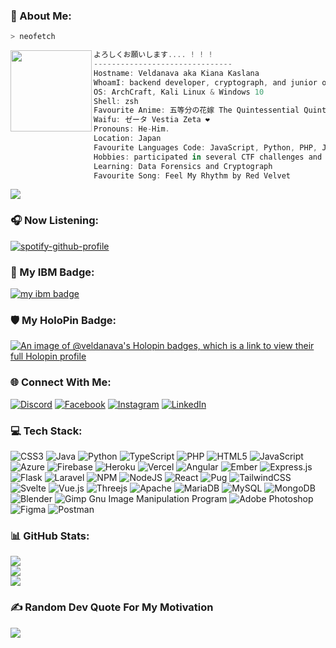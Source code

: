 <script src="https://unpkg.com/@lottiefiles/lottie-player@latest/dist/lottie-player.js"></script>
<lottie-player src="https://assets7.lottiefiles.com/packages/lf20_lS88YC8r3Y.json"  background="transparent"  speed="1"  style="width: 300px; height: 300px;"  loop  autoplay></lottie-player>

### 💫 About Me:

```zsh
> neofetch
```

<img align="left" src="https://hololive.hololivepro.com/wp-content/uploads/2022/03/Vestia-Zeta_pr-img_resize-840x1440.png" width="130px"/> 

```csharp
よろしくお願いします.... ! ! !
-------------------------------
Hostname: Veldanava aka Kiana Kaslana
WhoamI: backend developer, cryptograph, and junior on the CyberSecurity world
OS: ArchCraft, Kali Linux & Windows 10
Shell: zsh
Favourite Anime: 五等分の花嫁 The Quintessential Quintuplets / Gotoubun No Hanayome
Waifu: ゼータ Vestia Zeta ❤️
Pronouns: He-Him.
Location: Japan
Favourite Languages Code: JavaScript, Python, PHP, Java
Hobbies: participated in several CTF challenges and analyze website vulnerabilities
Learning: Data Forensics and Cryptograph
Favourite Song: Feel My Rhythm by Red Velvet

```
[![](https://visitcount.itsvg.in/api?id=veldanava&icon=2&color=5)](https://visitcount.itsvg.in)

### 🎧 Now Listening:
[![spotify-github-profile](https://spotify-github-profile.vercel.app/api/view?uid=tqcpw4r800j5a4pekqtlfj5so&cover_image=true&theme=novatorem&show_offline=false&background_color=121212&bar_color=53b14f&bar_color_cover=false)](https://github.com/kittinan/spotify-github-profile)
<br>

### 💠 My IBM Badge:
<a href="https://www.credly.com/badges/dc77075f-1a17-44b0-b6ad-88ff0a541a55/public_url"><img src="https://images.credly.com/size/110x110/images/50b96632-6cbb-40b7-ac0e-b83f49ff7f94/image.png" alt="my ibm badge"></a>

### 🛡 My HoloPin Badge:
[![An image of @veldanava's Holopin badges, which is a link to view their full Holopin profile](https://holopin.me/veldanava)](https://holopin.io/@veldanava)

### 🌐 Connect With Me:
[![Discord](https://img.shields.io/badge/Discord-%237289DA.svg?logo=discord&logoColor=white)](https://discord.gg/ohmyaleister) [![Facebook](https://img.shields.io/badge/Facebook-%231877F2.svg?logo=Facebook&logoColor=white)](https://facebook.com/miraearchlinux) [![Instagram](https://img.shields.io/badge/Instagram-%23E4405F.svg?logo=Instagram&logoColor=white)](https://instagram.com/alexander.s.kennedy) [![LinkedIn](https://img.shields.io/badge/LinkedIn-%230077B5.svg?logo=linkedin&logoColor=white)](https://linkedin.com/in/mirae-znain) 

### 💻 Tech Stack:
![CSS3](https://img.shields.io/badge/css3-%231572B6.svg?style=plastic&logo=css3&logoColor=white) ![Java](https://img.shields.io/badge/java-%23ED8B00.svg?style=plastic&logo=java&logoColor=white) ![Python](https://img.shields.io/badge/python-3670A0?style=plastic&logo=python&logoColor=ffdd54) ![TypeScript](https://img.shields.io/badge/typescript-%23007ACC.svg?style=plastic&logo=typescript&logoColor=white) ![PHP](https://img.shields.io/badge/php-%23777BB4.svg?style=plastic&logo=php&logoColor=white) ![HTML5](https://img.shields.io/badge/html5-%23E34F26.svg?style=plastic&logo=html5&logoColor=white) ![JavaScript](https://img.shields.io/badge/javascript-%23323330.svg?style=plastic&logo=javascript&logoColor=%23F7DF1E) ![Azure](https://img.shields.io/badge/azure-%230072C6.svg?style=plastic&logo=azure-devops&logoColor=white) ![Firebase](https://img.shields.io/badge/firebase-%23039BE5.svg?style=plastic&logo=firebase) ![Heroku](https://img.shields.io/badge/heroku-%23430098.svg?style=plastic&logo=heroku&logoColor=white) ![Vercel](https://img.shields.io/badge/vercel-%23000000.svg?style=plastic&logo=vercel&logoColor=white) ![Angular](https://img.shields.io/badge/angular-%23DD0031.svg?style=plastic&logo=angular&logoColor=white) ![Ember](https://img.shields.io/badge/ember-1C1E24?style=plastic&logo=ember.js&logoColor=#D04A37) ![Express.js](https://img.shields.io/badge/express.js-%23404d59.svg?style=plastic&logo=express&logoColor=%2361DAFB) ![Flask](https://img.shields.io/badge/flask-%23000.svg?style=plastic&logo=flask&logoColor=white) ![Laravel](https://img.shields.io/badge/laravel-%23FF2D20.svg?style=plastic&logo=laravel&logoColor=white) ![NPM](https://img.shields.io/badge/NPM-%23000000.svg?style=plastic&logo=npm&logoColor=white) ![NodeJS](https://img.shields.io/badge/node.js-6DA55F?style=plastic&logo=node.js&logoColor=white) ![React](https://img.shields.io/badge/react-%2320232a.svg?style=plastic&logo=react&logoColor=%2361DAFB) ![Pug](https://img.shields.io/badge/Pug-FFF?style=plastic&logo=pug&logoColor=A86454) ![TailwindCSS](https://img.shields.io/badge/tailwindcss-%2338B2AC.svg?style=plastic&logo=tailwind-css&logoColor=white) ![Svelte](https://img.shields.io/badge/svelte-%23f1413d.svg?style=plastic&logo=svelte&logoColor=white) ![Vue.js](https://img.shields.io/badge/vuejs-%2335495e.svg?style=plastic&logo=vuedotjs&logoColor=%234FC08D) ![Threejs](https://img.shields.io/badge/threejs-black?style=plastic&logo=three.js&logoColor=white) ![Apache](https://img.shields.io/badge/apache-%23D42029.svg?style=plastic&logo=apache&logoColor=white) ![MariaDB](https://img.shields.io/badge/MariaDB-003545?style=plastic&logo=mariadb&logoColor=white) ![MySQL](https://img.shields.io/badge/mysql-%2300f.svg?style=plastic&logo=mysql&logoColor=white) ![MongoDB](https://img.shields.io/badge/MongoDB-%234ea94b.svg?style=plastic&logo=mongodb&logoColor=white) ![Blender](https://img.shields.io/badge/blender-%23F5792A.svg?style=plastic&logo=blender&logoColor=white) ![Gimp Gnu Image Manipulation Program](https://img.shields.io/badge/Gimp-657D8B?style=plastic&logo=gimp&logoColor=FFFFFF) ![Adobe Photoshop](https://img.shields.io/badge/adobephotoshop-%2331A8FF.svg?style=plastic&logo=adobephotoshop&logoColor=white) 	![Figma](https://img.shields.io/badge/figma-%23F24E1E.svg?style=plastic&logo=figma&logoColor=white) ![Postman](https://img.shields.io/badge/Postman-FF6C37?style=plastic&logo=postman&logoColor=white)
### 📊 GitHub Stats:
![](https://github-readme-stats.vercel.app/api?username=veldanava&theme=dark&hide_border=true&include_all_commits=false&count_private=false)<br/>
![](https://github-readme-streak-stats.herokuapp.com/?user=veldanava&theme=dark&hide_border=true)<br/>
![](https://github-readme-stats.vercel.app/api/top-langs/?username=veldanava&theme=dark&hide_border=true&include_all_commits=false&count_private=false&layout=compact)

### ✍️ Random Dev Quote For My Motivation
![](https://quotes-github-readme.vercel.app/api?type=horizontal&theme=dark)
